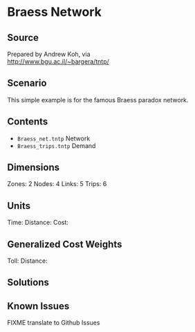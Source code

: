 # Braess Network

## Source
Prepared by Andrew Koh, via  
http://www.bgu.ac.il/~bargera/tntp/

## Scenario
This simple example is for the famous Braess paradox network.

## Contents

 - `Braess_net.tntp` Network  
 - `Braess_trips.tntp` Demand  

## Dimensions
Zones: 2
Nodes: 4
Links: 5
Trips: 6

## Units
Time: 
Distance: 
Cost: 

## Generalized Cost Weights
Toll: 
Distance: 

## Solutions


## Known Issues
FIXME translate to Github Issues
